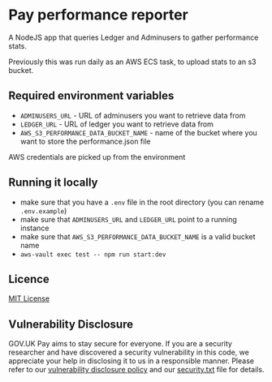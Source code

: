 # Pay performance reporter

A NodeJS app that queries Ledger and Adminusers to gather performance stats.

Previously this was run daily as an AWS ECS task, to upload stats to an s3 bucket.

## Required environment variables

- `ADMINUSERS_URL` - URL of adminusers you want to retrieve data from
- `LEDGER_URL` - URL of ledger you want to retrieve data from
- `AWS_S3_PERFORMANCE_DATA_BUCKET_NAME` - name of the bucket where you want to store the performance.json file

AWS credentials are picked up from the environment

## Running it locally

- make sure that you have a `.env` file in the root directory (you can rename `.env.example`)
- make sure that `ADMINUSERS_URL` and `LEDGER_URL` point to a running instance
- make sure that `AWS_S3_PERFORMANCE_DATA_BUCKET_NAME` is a valid bucket name
- `aws-vault exec test -- npm run start:dev`
  
## Licence
[MIT License](LICENCE)

## Vulnerability Disclosure

GOV.UK Pay aims to stay secure for everyone. If you are a security researcher and have discovered a security vulnerability in this code, we appreciate your help in disclosing it to us in a responsible manner. Please refer to our [vulnerability disclosure policy](https://www.gov.uk/help/report-vulnerability) and our [security.txt](https://vdp.cabinetoffice.gov.uk/.well-known/security.txt) file for details.
